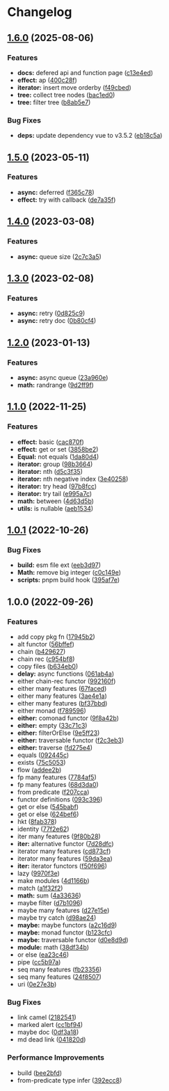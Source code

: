 # Changelog

## [1.6.0](https://github.com/soraLib/sa-lambda/compare/v1.5.0...v1.6.0) (2025-08-06)


### Features

* **docs:** defered api and function page ([c13e4ed](https://github.com/soraLib/sa-lambda/commit/c13e4ed9e601f143325807ce9ad50ca6c3315987))
* **effect:** ap ([400c28f](https://github.com/soraLib/sa-lambda/commit/400c28fb82c40748855ed6a98652e63681670d36))
* **iterator:** insert move orderby ([f49cbed](https://github.com/soraLib/sa-lambda/commit/f49cbed60cf7c133e61825827285107a225e5762))
* **tree:** collect tree nodes ([bac1ed0](https://github.com/soraLib/sa-lambda/commit/bac1ed0aa9001358a003c08d52586468b3ee8399))
* **tree:** filter tree ([b8ab5e7](https://github.com/soraLib/sa-lambda/commit/b8ab5e7f62a9c86d3483dc24f1a97200f7b892e4))


### Bug Fixes

* **deps:** update dependency vue to v3.5.2 ([eb18c5a](https://github.com/soraLib/sa-lambda/commit/eb18c5a476a091264160fcce6110742ec8ff67b5))

## [1.5.0](https://github.com/soraLib/sa-lambda/compare/v1.4.0...v1.5.0) (2023-05-11)


### Features

* **async:** deferred ([f365c78](https://github.com/soraLib/sa-lambda/commit/f365c78d96a9be9162dfc6eb92e86bb7a5e21d87))
* **effect:** try with callback ([de7a35f](https://github.com/soraLib/sa-lambda/commit/de7a35f55b0a4d8c14cf5be05ad47fd952282482))

## [1.4.0](https://github.com/soraLib/sa-lambda/compare/v1.3.0...v1.4.0) (2023-03-08)


### Features

* **async:** queue size ([2c7c3a5](https://github.com/soraLib/sa-lambda/commit/2c7c3a5923d4363db1a9037dd879aa5744c15245))

## [1.3.0](https://github.com/soraLib/sa-lambda/compare/v1.2.0...v1.3.0) (2023-02-08)


### Features

* **async:** retry ([0d825c9](https://github.com/soraLib/sa-lambda/commit/0d825c9fe69527fd229a2d423354bcdae281cee7))
* **async:** retry doc ([0b80cf4](https://github.com/soraLib/sa-lambda/commit/0b80cf4253c53aa75084df11b74407b49216b04a))

## [1.2.0](https://github.com/soraLib/sa-lambda/compare/v1.1.0...v1.2.0) (2023-01-13)


### Features

* **async:** async queue ([23a960e](https://github.com/soraLib/sa-lambda/commit/23a960e15ae23102264acace2e94a3c526ee0300))
* **math:** randrange ([9d2ff9f](https://github.com/soraLib/sa-lambda/commit/9d2ff9ff31eb82030d08551343d58a35a13a62a0))

## [1.1.0](https://github.com/soraLib/sa-lambda/compare/v1.0.1...v1.1.0) (2022-11-25)


### Features

* **effect:** basic ([cac870f](https://github.com/soraLib/sa-lambda/commit/cac870f330f31dec3bd71d5ff2a959fb72e344c1))
* **effect:** get or set ([3858be2](https://github.com/soraLib/sa-lambda/commit/3858be2e5ae7cc7de7ab8ba5c55c6955142cd663))
* **Equal:** not equals ([1da80d4](https://github.com/soraLib/sa-lambda/commit/1da80d4f1dc6ae58ee397ab9b70741b52f931888))
* **iterator:** group ([98b3664](https://github.com/soraLib/sa-lambda/commit/98b3664edcf82c644e8e61ad6bdd97a3c6aa9f68))
* **iterator:** nth ([d5c3f35](https://github.com/soraLib/sa-lambda/commit/d5c3f3597b5b0ad7e39e49e8bf11ac54fa6b0089))
* **iterator:** nth negative index ([3e40258](https://github.com/soraLib/sa-lambda/commit/3e402588ef46f5f01c92c2935b5322f2b24870fc))
* **iterator:** try head ([97b8fcc](https://github.com/soraLib/sa-lambda/commit/97b8fcc31e0856ee91712556860b5cfce4f44ffd))
* **iterator:** try tail ([e995a7c](https://github.com/soraLib/sa-lambda/commit/e995a7cd5bca75226dfe4f8d66412b5bf6a594e9))
* **math:** between ([4d63d5b](https://github.com/soraLib/sa-lambda/commit/4d63d5b140c44a176cd5abd3a7d95bfe56bf232f))
* **utils:** is nullable ([aeb1534](https://github.com/soraLib/sa-lambda/commit/aeb1534a046ddc29f3a4b7538af0b5a4ebe00c0d))

## [1.0.1](https://github.com/soraLib/sa-lambda/compare/v1.0.0...v1.0.1) (2022-10-26)


### Bug Fixes

* **build:** esm file ext ([eeb3d97](https://github.com/soraLib/sa-lambda/commit/eeb3d97b2e86b61465e98fffb4962bfc6c7ecdef))
* **Math:** remove big integer ([c0c149e](https://github.com/soraLib/sa-lambda/commit/c0c149e87b7af305fce2c35cfc1a4a34afa3af0d))
* **scripts:** pnpm build hook ([395af7e](https://github.com/soraLib/sa-lambda/commit/395af7e2dbd3098175e5f4b78cd194bf9b73a1e5))

## 1.0.0 (2022-09-26)


### Features

* add copy pkg fn ([17945b2](https://github.com/soraLib/sa-lambda/commit/17945b282be57d56b55f822ad19bfd1bdeb7c2fe))
* alt functor ([56bffef](https://github.com/soraLib/sa-lambda/commit/56bffefa359d06f2832327fe0f6be8d10e12308a))
* chain ([b429627](https://github.com/soraLib/sa-lambda/commit/b429627a00df4d6946686654ecc0c17bd4db946d))
* chain rec ([c954bf8](https://github.com/soraLib/sa-lambda/commit/c954bf808a086584a431a37ae1ee392318ae515b))
* copy files ([b634eb0](https://github.com/soraLib/sa-lambda/commit/b634eb0bb07a00402b64b67e07a25dae73b754b3))
* **delay:** async functions ([061ab4a](https://github.com/soraLib/sa-lambda/commit/061ab4ac25680e51bb2bb7f1fdd0078a8eebaec9))
* either chain-rec functor ([992160f](https://github.com/soraLib/sa-lambda/commit/992160f7747c5da290a15f392600d3b14f67e5c1))
* either many features ([67faced](https://github.com/soraLib/sa-lambda/commit/67faceda996c380506f3a0431acfcc2e0aeb5fce))
* either many features ([3ae4e1a](https://github.com/soraLib/sa-lambda/commit/3ae4e1a8417ff06100070e10ec03fbe69870af10))
* either many features ([bf37bbd](https://github.com/soraLib/sa-lambda/commit/bf37bbd79f6d40070eab6f549f71b02b5f7b5295))
* either monad ([f789596](https://github.com/soraLib/sa-lambda/commit/f7895964a8208c35c1e38e04daa149468ed6ea60))
* **either:** comonad functor ([9f8a42b](https://github.com/soraLib/sa-lambda/commit/9f8a42bee2fc30de0d639975c01298961af476dd))
* **either:** empty ([33c71c3](https://github.com/soraLib/sa-lambda/commit/33c71c3340bf73eaa659b7f556d5cb26446d1344))
* **either:** filterOrElse ([9e5ff23](https://github.com/soraLib/sa-lambda/commit/9e5ff235181758563dfc53e643429eabf7985f7d))
* **either:** traversable functor ([f2c3eb3](https://github.com/soraLib/sa-lambda/commit/f2c3eb374468cb85c9a121b33ac941f6ff7e143b))
* **either:** traverse ([fd275e4](https://github.com/soraLib/sa-lambda/commit/fd275e4e90921290f9d3e1cba1fc7c0e6a0dd1fb))
* equals ([092445c](https://github.com/soraLib/sa-lambda/commit/092445ca2d12d69a6cf248f9d3cac5c1385afa76))
* exists ([75c5053](https://github.com/soraLib/sa-lambda/commit/75c50539534ba95cc568d31e16c87c49d99e239e))
* flow ([addee2b](https://github.com/soraLib/sa-lambda/commit/addee2b3071ed5276215fdef64dfb8e666c76f64))
* fp many features ([7784af5](https://github.com/soraLib/sa-lambda/commit/7784af544adfe5d9c204ee8f1223c45a7e2aa677))
* fp many features ([68d3da0](https://github.com/soraLib/sa-lambda/commit/68d3da0d19a4f6e7584096c61a25e037bbf16cc0))
* from predicate ([f207cca](https://github.com/soraLib/sa-lambda/commit/f207cca87c97ac43ac88ec8d03908038c2fe0c79))
* functor definitions ([093c396](https://github.com/soraLib/sa-lambda/commit/093c3966a40b95823c57c09d88b766437b96f6c7))
* get or else ([545babf](https://github.com/soraLib/sa-lambda/commit/545babfa73bdd382c884cdf3aa36066de7dadd04))
* get or else ([624bef6](https://github.com/soraLib/sa-lambda/commit/624bef6ef123a5e3a77234afab87b98339b3b811))
* hkt ([8fab378](https://github.com/soraLib/sa-lambda/commit/8fab37815db79ab11aa7460f36073c5d18555e74))
* identity ([77f2e62](https://github.com/soraLib/sa-lambda/commit/77f2e6265f73ea36a6f0d70f988afe3d7a17e2b1))
* iter many features ([9f80b28](https://github.com/soraLib/sa-lambda/commit/9f80b28f33ebeec281e9c6fc94f20abfcf6dbde7))
* **iter:** alternative functor ([7d28dfc](https://github.com/soraLib/sa-lambda/commit/7d28dfcc1dc4279cea13b4a8e04c6af1571bb0ac))
* iterator many features ([cd873cf](https://github.com/soraLib/sa-lambda/commit/cd873cf7093179adb06ed163ee827aff5025e6b2))
* iterator many features ([59da3ea](https://github.com/soraLib/sa-lambda/commit/59da3ea075101e868aa0431fb3fa90b15158b445))
* **iter:** iterator functors ([f50f696](https://github.com/soraLib/sa-lambda/commit/f50f696139c5fe9499e238efa0c1853a9c4feac0))
* lazy ([9970f3e](https://github.com/soraLib/sa-lambda/commit/9970f3e98f2b257e124a812b6a10ac43bafef644))
* make modules ([4d1166b](https://github.com/soraLib/sa-lambda/commit/4d1166b1b012aa72fede8ea57a10dc7afafdf5fe))
* match ([a1f32f2](https://github.com/soraLib/sa-lambda/commit/a1f32f22f3febaec9b301246d9ee38c5660e5449))
* **math:** sum ([4a33636](https://github.com/soraLib/sa-lambda/commit/4a336362175f9bdbe1e2a3c9702e581176357631))
* maybe filter ([d7b1096](https://github.com/soraLib/sa-lambda/commit/d7b10966bd9806c0b6c28b534bde5a715a838a4d))
* maybe many features ([d27e15e](https://github.com/soraLib/sa-lambda/commit/d27e15e2f1d70432d8c69d0e471cb7c539bb99fd))
* maybe try catch ([d98ae24](https://github.com/soraLib/sa-lambda/commit/d98ae24d311536360bffb311315331c21a12be48))
* **maybe:** maybe functors ([a2c16d9](https://github.com/soraLib/sa-lambda/commit/a2c16d9b10f1c8bf52f6d291283cada8594ddb06))
* **maybe:** monad functor ([b123cfc](https://github.com/soraLib/sa-lambda/commit/b123cfce92ba19e943e537dad5be55193afa7d89))
* **maybe:** traversable functor ([d0e8d9d](https://github.com/soraLib/sa-lambda/commit/d0e8d9dc032ebfa71f8ed2053f59b165aee1ab0b))
* **module:** math ([38df34b](https://github.com/soraLib/sa-lambda/commit/38df34b4355c3c7b4435c6b52d84ae73bbbe1812))
* or else ([ea23c46](https://github.com/soraLib/sa-lambda/commit/ea23c46d7a25552550f2aab9457ec5758e0310f4))
* pipe ([cc5b97a](https://github.com/soraLib/sa-lambda/commit/cc5b97ac8627dd7f43a4f1db5144cff33f703127))
* seq many features ([fb23356](https://github.com/soraLib/sa-lambda/commit/fb2335665ea2c9ce6fb757b99ef0abccb99aa969))
* seq many features ([24f8507](https://github.com/soraLib/sa-lambda/commit/24f8507c1d6fa96d5efac8d3ee00135e4ae4baca))
* uri ([0e27e3b](https://github.com/soraLib/sa-lambda/commit/0e27e3b7ac9207bbde78e2d7108ccafef1c9b028))


### Bug Fixes

* link camel ([2182541](https://github.com/soraLib/sa-lambda/commit/21825416a9cc809495ffc408c9f7c3de05bef0fa))
* marked alert ([cc1bf94](https://github.com/soraLib/sa-lambda/commit/cc1bf94b670f96f1d4ad5bf35f0a3748482afc7d))
* maybe doc ([0df3a18](https://github.com/soraLib/sa-lambda/commit/0df3a18bb3ea846a2dab691ffd7ed486247dbb4b))
* md dead link ([041820d](https://github.com/soraLib/sa-lambda/commit/041820dddc49f835e0a9246e5943cb94fffbb073))


### Performance Improvements

* build ([bee2bfd](https://github.com/soraLib/sa-lambda/commit/bee2bfd0be3d54b3c0a68fb7d84b346459a27be4))
* from-predicate type infer ([392ecc8](https://github.com/soraLib/sa-lambda/commit/392ecc82e6046047f139aae4125ed762ed6e22b6))
